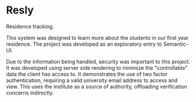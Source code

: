 # Resly
Residence tracking.

This system was designed to learn more about the students in our first year residence. 
The project was developed as an exploratory entry to Semantic-UI.

Due to the information being handled, security was important to this project. It was developed using server side rendering to minimize the "controllable" data the client has access to.
It demonstrates the use of two factor authentication, requiring a valid university email address to access and view. This uses the institute as a source of authority, offloading verification concerns indirectly.


